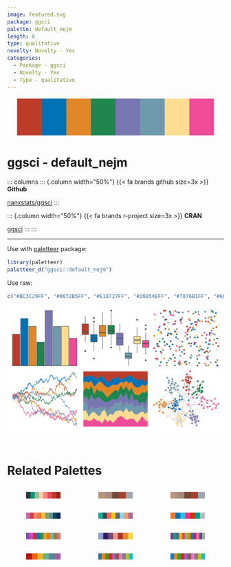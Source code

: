 ```yaml
---
image: featured.svg
package: ggsci
palette: default_nejm
length: 8
type: qualitative
novelty: Novelty - Yes
categories:
  - Package - ggsci
  - Novelty - Yes
  - Type - qualitative
---
```


![](featured.svg)

# ggsci - default_nejm 

::: columns
::: {.column width="50%"}
{{< fa brands github size=3x >}}
**Github**

[nanxstats/ggsci](https://github.com/nanxstats/ggsci)
:::

::: {.column width="50%"}
{{< fa brands r-project size=3x >}}
**CRAN**

[ggsci](https://CRAN.R-project.org/package=ggsci)
:::
:::

<hr> 

Use with [paletteer](https://emilhvitfeldt.github.io/paletteer/) package:

```r
library(paletteer)
paletteer_d("ggsci::default_nejm")
```

Use raw:

```r
c("#BC3C29FF", "#0072B5FF", "#E18727FF", "#20854EFF", "#7876B1FF", "#6F99ADFF", "#FFDC91FF", "#EE4C97FF")
``` 

![](examples.png) 

<br>

# Related Palettes

<div class="list" style="display: grid; grid-template-columns: auto auto auto;"> <figure class="figure">
<a href="../../awtools/a_palette/"> <img src="../../awtools/a_palette/featured.svg" style="width: 100%;" class="figure-img"></a>
</figure> <figure class="figure">
<a href="../../ButterflyColors/hamadryas_feronia/"> <img src="../../ButterflyColors/hamadryas_feronia/featured.svg" style="width: 100%;" class="figure-img"></a>
</figure> <figure class="figure">
<a href="../../ButterflyColors/hamadryas_feronia/"> <img src="../../ButterflyColors/hamadryas_feronia/featured.svg" style="width: 100%;" class="figure-img"></a>
</figure> <figure class="figure">
<a href="../../MetBrewer/Cross/"> <img src="../../MetBrewer/Cross/featured.svg" style="width: 100%;" class="figure-img"></a>
</figure> <figure class="figure">
<a href="../../Redmonder/qPBI/"> <img src="../../Redmonder/qPBI/featured.svg" style="width: 100%;" class="figure-img"></a>
</figure> <figure class="figure">
<a href="../../khroma/vibrant/"> <img src="../../khroma/vibrant/featured.svg" style="width: 100%;" class="figure-img"></a>
</figure> <figure class="figure">
<a href="../../basetheme/royal/"> <img src="../../basetheme/royal/featured.svg" style="width: 100%;" class="figure-img"></a>
</figure> <figure class="figure">
<a href="../../MetBrewer/Archambault/"> <img src="../../MetBrewer/Archambault/featured.svg" style="width: 100%;" class="figure-img"></a>
</figure> <figure class="figure">
<a href="../../rcartocolor/Bold/"> <img src="../../rcartocolor/Bold/featured.svg" style="width: 100%;" class="figure-img"></a>
</figure> <figure class="figure">
<a href="../../ggthemes/excel_Ion/"> <img src="../../ggthemes/excel_Ion/featured.svg" style="width: 100%;" class="figure-img"></a>
</figure> <figure class="figure">
<a href="../../ggsci/category10_d3/"> <img src="../../ggsci/category10_d3/featured.svg" style="width: 100%;" class="figure-img"></a>
</figure> <figure class="figure">
<a href="../../ggthemes/Classic_10/"> <img src="../../ggthemes/Classic_10/featured.svg" style="width: 100%;" class="figure-img"></a>
</figure> 
</div>
